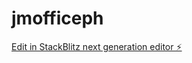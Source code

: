 # jmofficeph

[Edit in StackBlitz next generation editor ⚡️](https://stackblitz.com/~/github.com/mazelx4/jmofficeph)